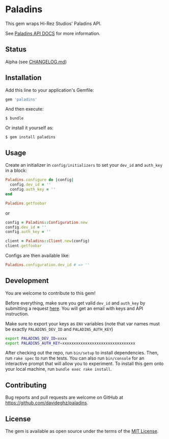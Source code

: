 # Paladins

This gem wraps Hi-Rez Studios' Paladins API.

See [Paladins API DOCS](https://docs.google.com/document/d/1OFS-3ocSx-1Rvg4afAnEHlT3917MAK_6eJTR6rzr-BM) for more information.

## Status

Alpha (see [CHANGELOG.md](https://github.com/davideghz/paladins/blob/master/README.md))

## Installation

Add this line to your application's Gemfile:

```ruby
gem 'paladins'
```

And then execute:

    $ bundle

Or install it yourself as:

    $ gem install paladins

## Usage

Create an initializer in `config/initializers` to set your `dev_id` and `auth_key` in a block:

```ruby
Paladins.configure do |config|
  config.dev_id = ''
  config.auth_key = ''
end

Paladins.getfoobar
```

or

```ruby
config = Paladins::Configuration.new
config.dev_id = ''
config.auth_key = ''

client = Paladins::Client.new(config)
client.getfoobar
```

Configs are then available like:

```ruby
Paladins.configuration.dev_id # => ''
```

## Development

You are welcome to contribute to this gem!

Before everything, make sure you get valid `dev_id` and `auth_key` by submitting a request [here](https://fs12.formsite.com/HiRez/form48/secure_index.html). You will get an email with keys and API instruction.

Make sure to export your keys as `ENV` variables (note that var names must be exactly `PALADINS_DEV_ID` and `PALADINS_AUTH_KEY`)

```bash
export PALADINS_DEV_ID=xxxx
export PALADINS_AUTH_KEY=xxxxxxxxxxxxxxxxxxxxxxxxxxxxxxxx
```

After checking out the repo, run `bin/setup` to install dependencies. Then, run `rake spec` to run the tests. You can also run `bin/console` for an interactive prompt that will allow you to experiment. To install this gem onto your local machine, run `bundle exec rake install`.

## Contributing

Bug reports and pull requests are welcome on GitHub at https://github.com/davideghz/paladins.

## License

The gem is available as open source under the terms of the [MIT License](https://opensource.org/licenses/MIT).
